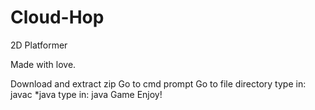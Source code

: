 # Cloud-Hop
2D Platformer 


Made with love. 

Download and extract zip
Go to cmd prompt
Go to file directory
type in: javac *java
type in: java Game
Enjoy!
